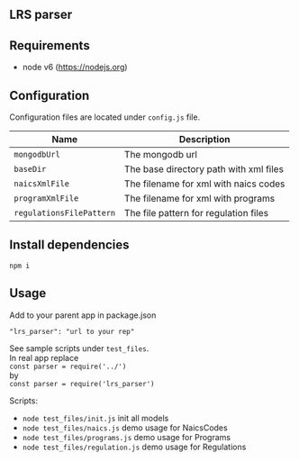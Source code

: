 ## LRS parser

## Requirements
* node v6 (https://nodejs.org)

## Configuration

Configuration files are located under `config.js` file.  

|Name|Description|
|----|-----------|
|`mongodbUrl`| The mongodb url|
|`baseDir`| The base directory path with xml files|
|`naicsXmlFile`| The filename for xml with naics codes|
|`programXmlFile`| The filename for xml with programs|
|`regulationsFilePattern`| The file pattern for regulation files|


## Install dependencies
`npm i`

## Usage

Add to your parent app in package.json
```
"lrs_parser": "url to your rep"
```

See sample scripts under `test_files`.  
In real app replace  
`const parser = require('../')`  
by  
`const parser = require('lrs_parser')`


Scripts:
- `node test_files/init.js` init all models
- `node test_files/naics.js` demo usage for NaicsCodes
- `node test_files/programs.js` demo usage for Programs
- `node test_files/regulation.js` demo usage for Regulations
